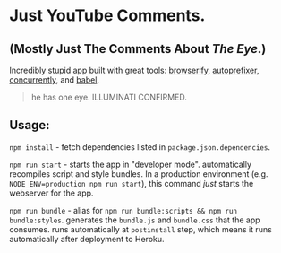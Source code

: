 # Just YouTube Comments.

## (Mostly Just The Comments About *The Eye*.)

Incredibly stupid app built with great tools: [browserify](http://browserify.org), [autoprefixer](https://github.com/postcss/autoprefixer), [concurrently](https://www.npmjs.com/package/concurrently), and [babel](http://babeljs.io).

> he has one eye. ILLUMINATI CONFIRMED.

## Usage:

`npm install` - fetch dependencies listed in `package.json.dependencies`.

`npm run start` - starts the app in "developer mode". automatically recompiles script and style bundles. In a production environment (e.g. `NODE_ENV=production npm run start`), this command _just_ starts the webserver for the app.

`npm run bundle` - alias for `npm run bundle:scripts && npm run bundle:styles`. generates the `bundle.js` and `bundle.css` that the app consumes. runs automatically at `postinstall` step, which means it runs automatically after deployment to Heroku.
